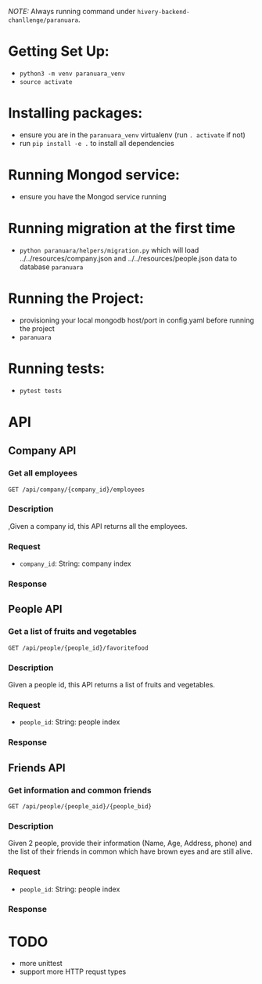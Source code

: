 
*NOTE:*
Always running command under `hivery-backend-chanllenge/paranuara`.

# Getting Set Up:
- `python3 -m venv paranuara_venv`
- `source activate`

# Installing packages:
- ensure you are in the `paranuara_venv` virtualenv (run `. activate` if not)
- run `pip install -e .` to install all dependencies

# Running Mongod service:
- ensure you have the Mongod service running

# Running migration at the first time
- `python paranuara/helpers/migration.py` which will load ../../resources/company.json and ../../resources/people.json data to database `paranuara`

# Running the Project:
- provisioning your local mongodb host/port in config.yaml before running the project
- `paranuara`

# Running tests:
- `pytest tests`

# API
## Company API
### Get all employees
```
GET /api/company/{company_id}/employees
```
### Description
,Given a company id, this API returns all the employees.

### Request
- `company_id`: String: company index

### Response

## People API
### Get a list of fruits and vegetables
 ```
GET /api/people/{people_id}/favoritefood
```
### Description
Given a people id, this API returns a list of fruits and vegetables.

### Request
- `people_id`: String: people index

### Response

## Friends API
### Get information and common friends
 ```
GET /api/people/{people_aid}/{people_bid}
```
### Description
Given 2 people, provide their information (Name, Age, Address, phone) and the list of their friends in common which have brown eyes and are still alive.

### Request
- `people_id`: String: people index

### Response

# TODO
- more unittest
- support more HTTP requst types 
